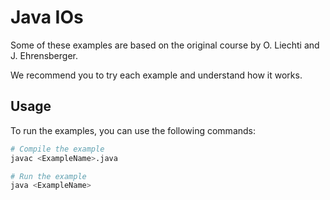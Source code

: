 # Java IOs

Some of these examples are based on the original course by O. Liechti and J. Ehrensberger.

We recommend you to try each example and understand how it works.

## Usage

To run the examples, you can use the following commands:

```bash
# Compile the example
javac <ExampleName>.java

# Run the example
java <ExampleName>
```
